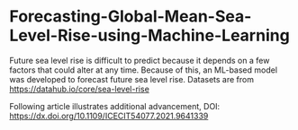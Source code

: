 # Forecasting-Global-Mean-Sea-Level-Rise-using-Machine-Learning
Future sea level rise is difficult to predict because it depends on a few factors that could alter at any time. Because of this, an ML-based model was developed to forecast future sea level rise.
Datasets are from https://datahub.io/core/sea-level-rise

Following article illustrates additional advancement, 
DOI: https://dx.doi.org/10.1109/ICECIT54077.2021.9641339
